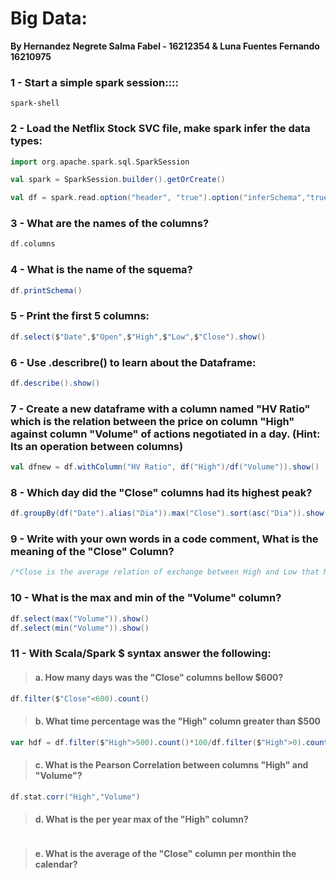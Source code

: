 # Big Data:
**By Hernandez Negrete Salma Fabel - 16212354 & Luna Fuentes Fernando 16210975**


### 1 - Start a simple spark session::::
```console
spark-shell
```

### 2 - Load the Netflix Stock SVC file, make spark infer the data types:
```scala
import org.apache.spark.sql.SparkSession

val spark = SparkSession.builder().getOrCreate()

val df = spark.read.option("header", "true").option("inferSchema","true")csv("Netflix.csv")
```

### 3 - What are the names of the columns?
```scala
df.columns
```

### 4 - What is the name of the squema?
```scala
df.printSchema()
```

### 5 - Print the first 5 columns:
```scala
df.select($"Date",$"Open",$"High",$"Low",$"Close").show()
```

### 6 - Use .describre() to learn about the Dataframe:
```scala
df.describe().show()
```

### 7 - Create a new dataframe with a column named "HV Ratio" which is the relation between the price on column "High" against column "Volume" of actions negotiated in a day. (Hint: Its an operation between columns)
```scala
val dfnew = df.withColumn("HV Ratio", df("High")/df("Volume")).show()
```

### 8 - Which day did the "Close" columns had its highest peak?
```scala
df.groupBy(df("Date").alias("Dia")).max("Close").sort(asc("Dia")).show(1)
```

### 9 - Write with your own words in a code comment, What is the meaning of the "Close" Column?
```scala
/*Close is the average relation of exchange between High and Low that Netflix close don that day*/
```

### 10 - What is the max and min of the "Volume" column?
```scala
df.select(max("Volume")).show()
df.select(min("Volume")).show()
```

### 11 - With Scala/Spark $ syntax answer the following:
>#### a. How many days was the "Close" columns bellow $600?
```scala
df.filter($"Close"<600).count()
```
>#### b. What time percentage was the "High" column greater than $500
```scala
var hdf = df.filter($"High">500).count()*100/df.filter($"High">0).count()
```
>#### c. What is the Pearson Correlation between columns "High" and "Volume"?
```scala
df.stat.corr("High","Volume")
```
>#### d. What is the per year max of the "High" column?
```scala
```
>#### e. What is the average of the "Close" column per monthin the calendar?
```scala

```